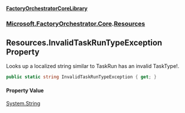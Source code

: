 #### [FactoryOrchestratorCoreLibrary](./FactoryOrchestratorCoreLibrary.md 'FactoryOrchestratorCoreLibrary')
### [Microsoft.FactoryOrchestrator.Core](./Microsoft-FactoryOrchestrator-Core.md 'Microsoft.FactoryOrchestrator.Core').[Resources](./Microsoft-FactoryOrchestrator-Core-Resources.md 'Microsoft.FactoryOrchestrator.Core.Resources')
## Resources.InvalidTaskRunTypeException Property
Looks up a localized string similar to TaskRun has an invalid TaskType!.  
```csharp
public static string InvalidTaskRunTypeException { get; }
```
#### Property Value
[System.String](https://docs.microsoft.com/en-us/dotnet/api/System.String 'System.String')  
